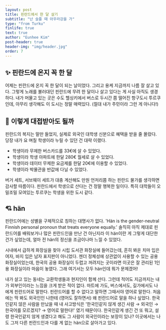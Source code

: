 ```yaml
---
layout: post
title: 핀란드에서 한 달 살기
subtitle: "난 슬플 때 아우라강을 가"
type: "from Turku"
finlife: true
text: true
author: "Eunhee Kim"
post-header: true
header-img: "img/header.jpg"
order: 7
---
```

## ✨ 핀란드에 온지 꼭 한 달

어제는 핀란드에 온지 꼭 한 달이 되는 날이었다. 그리고 용케 지금까지 나름 잘 살고 있다. 그렇게 노래를 불러대던 핀란드에 무려 한 달이나 살고 있다는 게 사실 아직도 생경하다. 내가 머물고 있는 곳은 수도 헬싱키에서 버스로 두시간 쯤 떨어진 항구도시 투르쿠인데, 아무리 생각해도 이 도시는 정말 매력있다. (절대 내가 주민이라 그런 게 아니다!)

## 👩 이렇게 대접받아도 될까

핀란드의 복지는 말만 들었지, 실제로 외국인 대학생 신분으로 혜택을 받을 줄 몰랐다. 당장 내가 요 며칠 학생이라 누릴 수 있던 건 대략 이랬다.

- 학생이라 무제한 버스카드를 33€에 살 수 있었다.
- 학생이라 학생 아파트에 한달 280€ 월세로 살 수 있었다.
- 학생이라 데이터 무제한 요금제를 한달 20€에 이용할 수 있었다.
- 학생이라 박물관을 반값에 다닐 수 있었다.

버거 세트, 서브웨이 세트가 대충 계산해도 만원 언저리쯤 하는 핀란드 물가를 생각하면 감사할 따름이다. 핀란드에서 학생으로 산다는 건 정말 행복한 일이다. 특히 대학들이 오밀조밀 모여있는 투르쿠는 학생을 위한 도시 같다.



## 💘 hän

핀란드어에는 성별을 구체적으로 칭하는 대명사가 없다. 'Hän is the gender-neutral Finnish personal pronoun that treats everyone equally.' 솔직히 아직 제대로 핀란드어를 배워보거나 많은 핀란드인을 만난 건 아닌지라 이 hän이란 게 그렇게 대단한 건가 싶었는데, 얼마 전 hän의 정신을 조금이나마 느낄 수 있었다. 

시내에서 급하게 화장실을 찾아 시립 도서관 화장실에 들어갔는데, 흔히 봐온 치마 입은 여자, 바지 입은 남자 표지판이 아니었다. 젠더 정체성에 상관없이 사용할 수 있는 공용 화장실이었는데, 한국의 공용 화장실이 두렵고 꺼려지는 곳이라면 이곳은 잘 관리된 1인용 화장실이라 마음이 놓였다. 그래 여기서는 모두 hän인데 뭐가 문제겠어!

내가 살고 있는 동네는 교환학생들과 현지인이 함께 산다. 그런데 적어도 지금까지는 내가 외부인이라는 느낌을 크게 받은 적이 없다. 마트에 가도, 버스에서도, 길가에서도 나에게 핀란드어로 말한다. 핀란드어를 할 수 없다고 말하면 그때서야 영어로 말한다. 처음에는 딱 봐도 외국인인 나한테 (영어도 잘하면서) 왜 핀란드어로 말을 하나 싶었다. 한국인같지 않은 사람을 만났을 때 내 사고방식은 '한국인같지 않게 생긴 사람 → 외국인 → 한국어를 모르겠지? → 영어로 말한다!' 였기 때문이다. 한국인같게 생긴 건 또 뭐고, 설령 한국인같지 않게 생겼다고 해도 그 사람이 외국인이라는 보장이 있나? 이곳에서는 나도 그저 다른 핀란드인과 다를 게 없는 hän으로 살아가고 있다.